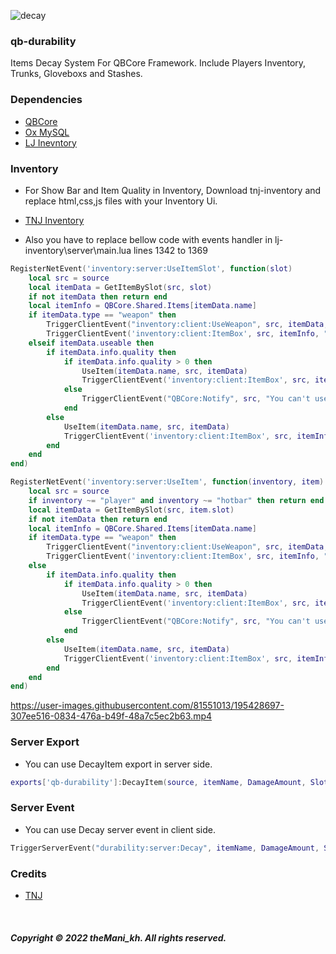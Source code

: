 ![decay](https://user-images.githubusercontent.com/81551013/195077592-01b1fb1e-dd12-4af8-b9fc-c8a0ed971d72.png)

### qb-durability
Items Decay System For QBCore Framework. Include Players Inventory, Trunks, Gloveboxs and Stashes.

### Dependencies
* [QBCore](https://github.com/qbcore-framework/qb-core)
* [Ox MySQL](https://github.com/overextended/oxmysql)
* [LJ Inevntory](https://github.com/loljoshie/lj-inventory)

### Inventory
* For Show Bar and Item Quality in Inventory, Download tnj-inventory and replace html,css,js files with your Inventory Ui.

* [TNJ Inventory](https://github.com/tnj-development/inventory)

* Also you have to replace bellow code with events handler in lj-inventory\server\main.lua lines 1342 to 1369

```lua
RegisterNetEvent('inventory:server:UseItemSlot', function(slot)
	local src = source
	local itemData = GetItemBySlot(src, slot)
	if not itemData then return end
	local itemInfo = QBCore.Shared.Items[itemData.name]
	if itemData.type == "weapon" then
		TriggerClientEvent("inventory:client:UseWeapon", src, itemData, itemData.info.quality and itemData.info.quality > 0)
		TriggerClientEvent('inventory:client:ItemBox', src, itemInfo, "use")
	elseif itemData.useable then
		if itemData.info.quality then
			if itemData.info.quality > 0 then
				UseItem(itemData.name, src, itemData)
				TriggerClientEvent('inventory:client:ItemBox', src, itemInfo, "use")
			else
				TriggerClientEvent("QBCore:Notify", src, "You can't use this item", "error")
			end
		else
			UseItem(itemData.name, src, itemData)
			TriggerClientEvent('inventory:client:ItemBox', src, itemInfo, "use")
		end
	end
end)

RegisterNetEvent('inventory:server:UseItem', function(inventory, item)
	local src = source
	if inventory ~= "player" and inventory ~= "hotbar" then return end
	local itemData = GetItemBySlot(src, item.slot)
	if not itemData then return end
	local itemInfo = QBCore.Shared.Items[itemData.name]
	if itemData.type == "weapon" then
		TriggerClientEvent("inventory:client:UseWeapon", src, itemData, itemData.info.quality and itemData.info.quality > 0)
		TriggerClientEvent('inventory:client:ItemBox', src, itemInfo, "use")
	else
		if itemData.info.quality then
			if itemData.info.quality > 0 then
				UseItem(itemData.name, src, itemData)
				TriggerClientEvent('inventory:client:ItemBox', src, itemInfo, "use")
			else
				TriggerClientEvent("QBCore:Notify", src, "You can't use this item", "error")
			end
		else
			UseItem(itemData.name, src, itemData)
			TriggerClientEvent('inventory:client:ItemBox', src, itemInfo, "use")
		end
	end
end)
```

https://user-images.githubusercontent.com/81551013/195428697-307ee516-0834-476a-b49f-48a7c5ec2b63.mp4

### Server Export
* You can use DecayItem export in server side.

```lua
exports['qb-durability']:DecayItem(source, itemName, DamageAmount, Slot) -- Slot is optional
```

### Server Event
* You can use Decay server event in client side.

```lua
TriggerServerEvent("durability:server:Decay", itemName, DamageAmount, Slot) -- Slot is optional
```

### Credits
* [TNJ](https://github.com/orgs/tnj-development)

<br>

##### Copyright © 2022 theMani_kh. All rights reserved.
